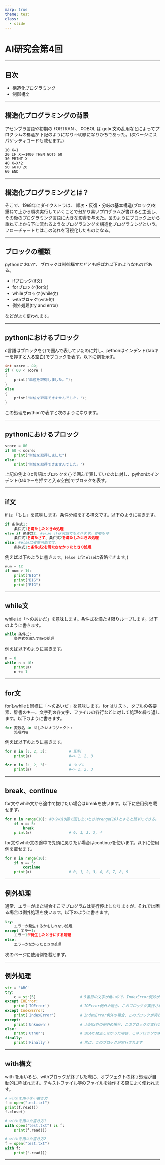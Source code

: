 ```yaml
---
marp: true
theme: test
class:
  - slide
---
```


<!-- paginate: true -->

# AI研究会第4回

---

## 目次

* 構造化プログラミング
* 制御構文


---

## 構造化プログラミングの背景
アセンブラ言語や初期の FORTRAN 、 COBOL は goto 文の乱用などによってプログラムの構造が下記のようになり不明瞭になりがちであった。(次ページにスパゲッティコードも載せます。)
```Basic
10 X=1
20 IF X>=1000 THEN GOTO 60
30 PRINT X
40 X=X*2
50 GOTO 20
60 END
```

---

## 構造化プログラミングとは？
そこで、1968年にダイクストラは、 順次・反復・分岐の基本構造(ブロック)を重ねて上から順次実行していくことで分かり易いプログラムが書けると主張し、その後のプログラミング言語に大きな影響を与えた。図のようにブロック上から重ねて上から下に流れるようなプログラミングを構造化プログラミングという。フローチャートとはこの流れを可視化したものになる。

---

## ブロックの種類
pythonにおいて、ブロックは制御構文などとも呼ばれ以下のようなものがある。
* ifブロック(if文)
* forブロック(for文)
* whileブロック(while文)
* withブロック(with句)
* 例外処理(try and error)

などがよく使われます。

---

## pythonにおけるブロック
c言語はブロックを`{}`で囲んで表していたのに対し、pythonはインデント(tabキーを押すと入る空白)でブロックを表す。以下に例を示す。
```c
int score = 80;
if ( 60 < score )
{
    print("単位を取得しました。");
}
else
{
    print("単位を取得できませんでした。");
}
```

この処理をpythonで表すと次のようになります。

---

## pythonにおけるブロック

```python
score = 80
if 60 < score:
    print("単位を取得しました")
else:
    print("単位を取得できませんでした。")
```

上記の例よりc言語はブロックを`{}`で囲んで表していたのに対し、pythonはインデント(tabキーを押すと入る空白)でブロックを表す。

---

## if文

if は「もし」を意味します。条件分岐をする構文です。以下のように書きます。

```python
if 条件式1:
    条件式1を満たしたときの処理
else if 条件式2: #else ifは何個でもかけます。省略も可
    条件式1を満たさず、条件式2を満たしたときの処理
else: #elseは省略可能です。
    条件式1と条件式2を満たさなかったときの処理
```

例えば以下のように書きます。(`else if`と`else`は省略できます。)
```python
num = 12
if num > 10:
    print("BIG")
    print("BIG")
    print("BIG")
```
---

## while文

while は「～のあいだ」を意味します。条件式を満たす限りループします。以下のように書きます。

```python
while 条件式:
    条件式を満たす時の処理
```

例えば以下のように書きます。
```python
n = 0
while n < 10:
    print(n)
    n += 1
```

---

## for文

forもwhileと同様に「～のあいだ」を意味します。for はリスト、タプルの各要素、辞書のキー、文字列の各文字、ファイルの各行などに対して処理を繰り返します。以下のように書きます。
```python
for 変数名 in 回したいオブジェクト:
    処理内容
```
例えば以下のように書きます。
```python
for n in [1, 2, 3]:          # 配列
    print(n)                 #=> 1, 2, 3

for n in (1, 2, 3):          # タプル
    print(n)                 #=> 1, 2, 3
```

---

## break、continue

for文やwhile文から途中で抜けたい場合はbreakを使います。以下に使用例を載せます。
```python
for n in range(10): #0~9の10回で回したいときはrenge(10)とすると簡単にできる。
    if n == 5:
        break
    print(n)                 # 0, 1, 2, 3, 4
```
for文やwhile文の途中で先頭に戻りたい場合はcontinueを使います。以下に使用例を載せます。
```python
for n in range(10):
    if n == 5:
        continue
    print(n)                 # 0, 1, 2, 3, 4, 6, 7, 8, 9
```

---

## 例外処理

通常、エラーが出た場合そこでプログラムは実行停止になりますが、それでは困る場合は例外処理を使います。以下のように書きます。
```python
try:
    エラーが発生するかもしれない処理
except エラー1:
    エラー1が発生したときにする処理
else:
    エラーがなかったときの処理
```
次のページに使用例を載せます。

---

## 例外処理

```python
str = 'ABC'
try:
    c = str[5]                    # 5番目の文字が無いので、IndexError例外が発生します
except IOError:
    print('IOError')              # IOError例外の場合、このブロックが実行されます
except IndexError:
    print('IndexError')           # IndexError例外の場合、このブロックが実行されます
except:
    print('Unknown')              # 上記以外の例外の場合、このブロックが実行されます
else:
    print('Other')                # 例外が発生しなかった場合、このブロックが実行されます
finally:
    print('Finally')              # 常に、このブロックが実行されます
```

---

## with構文

with を用いると、withブロックが終了した際に、オブジェクトの終了処理が自動的に呼ばれます。テキストファイル等のファイルを操作する際によく使われます。
```python
# withを用いない書き方
f = open("test.txt")
print(f.read())
f.close()

# withを用いた書き方1
with open("test.txt") as f:
    print(f.read())

# withを用いた書き方2
f = open("test.txt")
with f:
    print(f.read())
```

---

